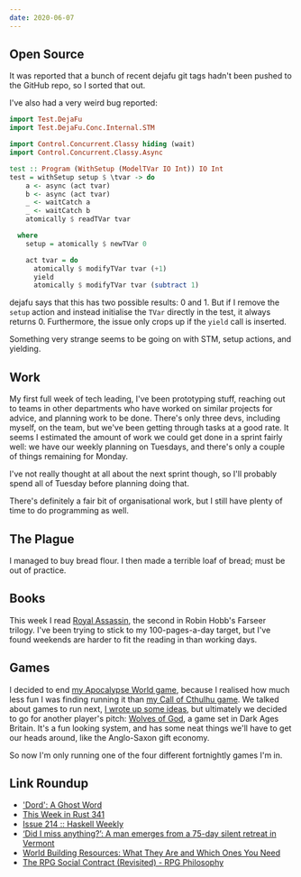 ```yaml
---
date: 2020-06-07
---
```


## Open Source

It was reported that a bunch of recent dejafu git tags hadn't been
pushed to the GitHub repo, so I sorted that out.

I've also had a very weird bug reported:

```haskell
import Test.DejaFu
import Test.DejaFu.Conc.Internal.STM

import Control.Concurrent.Classy hiding (wait)
import Control.Concurrent.Classy.Async

test :: Program (WithSetup (ModelTVar IO Int)) IO Int
test = withSetup setup $ \tvar -> do
    a <- async (act tvar)
    b <- async (act tvar)
    _ <- waitCatch a
    _ <- waitCatch b
    atomically $ readTVar tvar

  where
    setup = atomically $ newTVar 0

    act tvar = do
      atomically $ modifyTVar tvar (+1)
      yield
      atomically $ modifyTVar tvar (subtract 1)
```

dejafu says that this has two possible results: 0 and 1.  But if I
remove the `setup` action and instead initialise the `TVar` directly
in the test, it always returns 0.  Furthermore, the issue only crops
up if the `yield` call is inserted.

Something very strange seems to be going on with STM, setup actions,
and yielding.

## Work

My first full week of tech leading, I've been prototyping stuff,
reaching out to teams in other departments who have worked on similar
projects for advice, and planning work to be done.  There's only three
devs, including myself, on the team, but we've been getting through
tasks at a good rate.  It seems I estimated the amount of work we
could get done in a sprint fairly well: we have our weekly planning on
Tuesdays, and there's only a couple of things remaining for Monday.

I've not really thought at all about the next sprint though, so I'll
probably spend all of Tuesday before planning doing that.

There's definitely a fair bit of organisational work, but I still have
plenty of time to do programming as well.

## The Plague

I managed to buy bread flour.  I then made a terrible loaf of bread;
must be out of practice.

## Books

This week I read [Royal Assassin][], the second in Robin Hobb's
Farseer trilogy.  I've been trying to stick to my 100-pages-a-day
target, but I've found weekends are harder to fit the reading in than
working days.

[Royal Assassin]: https://en.wikipedia.org/wiki/Royal_Assassin

## Games

I decided to end [my Apocalypse World game][], because I realised how
much less fun I was finding running it than [my Call of Cthulhu
game][].  We talked about games to run next, [I wrote up some
ideas][], but ultimately we decided to go for another player's pitch:
[Wolves of God][], a game set in Dark Ages Britain.  It's a fun
looking system, and has some neat things we'll have to get our heads
around, like the Anglo-Saxon gift economy.

So now I'm only running one of the four different fortnightly games
I'm in.

[my Apocalypse World game]: https://memo.barrucadu.co.uk/campaign-notes-2020-02-apocalypse-world.html
[my Call of Cthulhu game]: https://memo.barrucadu.co.uk/campaign-notes-2020-05-call-of-cthulhu.html
[I wrote up some ideas]: https://memo.barrucadu.co.uk/games-i-would-like-to-run.html
[Wolves of God]: https://www.drivethrurpg.com/product/308470/Wolves-of-God-Adventures-in-Dark-Ages-England

## Link Roundup

- ['Dord': A Ghost Word](https://www.merriam-webster.com/words-at-play/dord-a-ghost-word)
- [This Week in Rust 341](https://this-week-in-rust.org/blog/2020/06/02/this-week-in-rust-341/)
- [Issue 214 :: Haskell Weekly](https://haskellweekly.news/issue/214.html)
- [‘Did I miss anything?’: A man emerges from a 75-day silent retreat in Vermont](https://www.boston.com/news/local-news/2020/06/04/did-i-miss-anything-a-man-emerges-from-a-75-day-silent-retreat-in-vermont)
- [World Building Resources: What They Are and Which Ones You Need](https://medium.com/@samhhollon/world-building-resources-what-they-are-and-which-ones-you-need-4bda6cea4a29)
- [The RPG Social Contract (Revisited) - RPG Philosophy](https://www.youtube.com/watch?v=KBymJBOjwEc)
